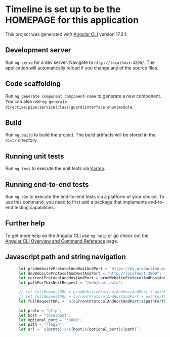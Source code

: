# Timeline is set up to be the HOMEPAGE for this application

This project was generated with [Angular CLI](https://github.com/angular/angular-cli) version 17.2.1.

## Development server

Run `ng serve` for a dev server. Navigate to `http://localhost:4200/`. The application will automatically reload if you change any of the source files.

## Code scaffolding

Run `ng generate component component-name` to generate a new component. You can also use `ng generate directive|pipe|service|class|guard|interface|enum|module`.

## Build

Run `ng build` to build the project. The build artifacts will be stored in the `dist/` directory.

## Running unit tests

Run `ng test` to execute the unit tests via [Karma](https://karma-runner.github.io).

## Running end-to-end tests

Run `ng e2e` to execute the end-to-end tests via a platform of your choice. To use this command, you need to first add a package that implements end-to-end testing capabilities.

## Further help

To get more help on the Angular CLI use `ng help` or go check out the [Angular CLI Overview and Command Reference](https://angular.io/cli) page.


## Javascript path and string navigation

```javascript
      let prodWebsiteProtocolAndHostAndPort = "https://my.production.website:12345";
      let devWebsiteProtocolAndHostAndPort = "http://localhost:3000";
      let currentProtocolAndHostAndPort = prodWebsiteProtocolAndHostAndPort;
      let pathForThisNextRequest = "/web/user_data";

      // let fullRequestURL = prodWebsiteProtocolAndHostAndPort + pathForThisNextRequest;
      // let fullRequestURL = currentProtocolAndHostAndPort + pathForThisNextRequest;
      let fullRequestURL = `${currentProtocolAndHostAndPort}${pathForThisNextRequest}`;

      let proto = "http";
      let host = "localhost";
      let optional_port = ":3000";
      let path = "/login";
      let url = `${proto}://${host}${optional_port}${path}`;
```
